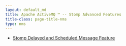 ```yaml
---
layout: default_md
title: Apache ActiveMQ ™ -- Stomp Advanced Features 
title-class: page-title-nms
type: nms
---
```


* [Stomp Delayed and Scheduled Message Feature](stomp-delayed-and-scheduled-message-feature)



